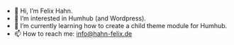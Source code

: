 - 👋 Hi, I’m Felix Hahn.
- 👀 I’m interested in Humhub (and Wordpress).
- 🌱 I’m currently learning how to create a child theme module for Humhub.
- 📫 How to reach me: info@hahn-felix.de
